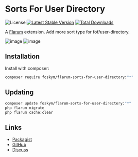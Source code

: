 # Sorts For User Directory

![License](https://img.shields.io/badge/license-MIT-blue.svg) [![Latest Stable Version](https://img.shields.io/packagist/v/foskym/flarum-sorts-for-user-directory.svg)](https://packagist.org/packages/foskym/flarum-sorts-for-user-directory) [![Total Downloads](https://img.shields.io/packagist/dt/foskym/flarum-sorts-for-user-directory.svg)](https://packagist.org/packages/foskym/flarum-sorts-for-user-directory)

A [Flarum](http://flarum.org) extension. Add more sort type for fof/user-directory.

![image](https://github.com/user-attachments/assets/9974843a-8cba-41b7-8261-732cf04d7cc6)
![image](https://github.com/user-attachments/assets/9ff75b1b-bb8a-44dd-837b-39e0822f1937)


## Installation

Install with composer:

```sh
composer require foskym/flarum-sorts-for-user-directory:"*"
```

## Updating

```sh
composer update foskym/flarum-sorts-for-user-directory:"*"
php flarum migrate
php flarum cache:clear
```

## Links

- [Packagist](https://packagist.org/packages/foskym/flarum-sorts-for-user-directory)
- [GitHub](https://github.com/foskym/flarum-sorts-for-user-directory)
- [Discuss](https://discuss.flarum.org/d/35366-sorts-for-user-directory)
